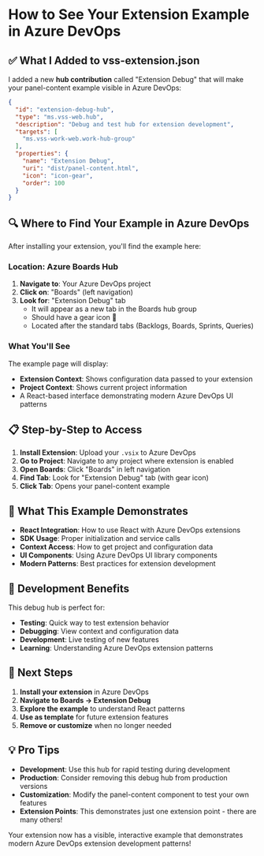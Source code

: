 # How to See Your Extension Example in Azure DevOps

## ✅ What I Added to vss-extension.json

I added a new **hub contribution** called "Extension Debug" that will make your panel-content example visible in Azure DevOps:

```json
{
  "id": "extension-debug-hub",
  "type": "ms.vss-web.hub",
  "description": "Debug and test hub for extension development",
  "targets": [
    "ms.vss-work-web.work-hub-group"
  ],
  "properties": {
    "name": "Extension Debug",
    "uri": "dist/panel-content.html",
    "icon": "icon-gear",
    "order": 100
  }
}
```

## 🔍 Where to Find Your Example in Azure DevOps

After installing your extension, you'll find the example here:

### **Location: Azure Boards Hub**
1. **Navigate to**: Your Azure DevOps project
2. **Click on**: "Boards" (left navigation)
3. **Look for**: "Extension Debug" tab
   - It will appear as a new tab in the Boards hub group
   - Should have a gear icon 🔧
   - Located after the standard tabs (Backlogs, Boards, Sprints, Queries)

### **What You'll See**
The example page will display:
- **Extension Context**: Shows configuration data passed to your extension
- **Project Context**: Shows current project information
- A React-based interface demonstrating modern Azure DevOps UI patterns

## 📋 Step-by-Step to Access

1. **Install Extension**: Upload your `.vsix` to Azure DevOps
2. **Go to Project**: Navigate to any project where extension is enabled
3. **Open Boards**: Click "Boards" in left navigation
4. **Find Tab**: Look for "Extension Debug" tab (with gear icon)
5. **Click Tab**: Opens your panel-content example

## 🎯 What This Example Demonstrates

- **React Integration**: How to use React with Azure DevOps extensions
- **SDK Usage**: Proper initialization and service calls
- **Context Access**: How to get project and configuration data
- **UI Components**: Using Azure DevOps UI library components
- **Modern Patterns**: Best practices for extension development

## 🔧 Development Benefits

This debug hub is perfect for:
- **Testing**: Quick way to test extension behavior
- **Debugging**: View context and configuration data
- **Development**: Live testing of new features
- **Learning**: Understanding Azure DevOps extension patterns

## 🚀 Next Steps

1. **Install your extension** in Azure DevOps
2. **Navigate to Boards → Extension Debug**
3. **Explore the example** to understand React patterns
4. **Use as template** for future extension features
5. **Remove or customize** when no longer needed

## 💡 Pro Tips

- **Development**: Use this hub for rapid testing during development
- **Production**: Consider removing this debug hub from production versions
- **Customization**: Modify the panel-content component to test your own features
- **Extension Points**: This demonstrates just one extension point - there are many others!

Your extension now has a visible, interactive example that demonstrates modern Azure DevOps extension development patterns!
